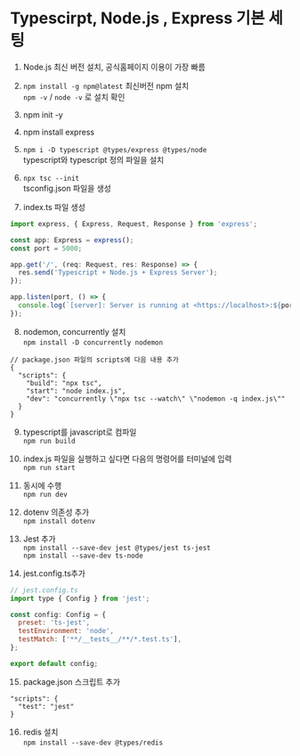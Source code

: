 # Typescirpt, Node.js , Express 기본 세팅

1. Node.js 최신 버전 설치, 공식홈페이지 이용이 가장 빠름
2. `npm install -g npm@latest` 최신버전 npm 설치
  <br> `npm -v` / `node -v` 로 설치 확인
3. npm init -y
4. npm install express
5. `npm i -D typescript @types/express @types/node`
  <br>   typescript와 typescript 정의 파일을 설치

6. `npx tsc --init`
  <br> tsconfig.json 파일을 생성

7. index.ts 파일 생성

```javascript
import express, { Express, Request, Response } from 'express';

const app: Express = express();
const port = 5000;

app.get('/', (req: Request, res: Response) => {
  res.send('Typescript + Node.js + Express Server');
});

app.listen(port, () => {
  console.log(`[server]: Server is running at <https://localhost>:${port}`);
});
```

8. nodemon, concurrently 설치
  <br>`npm install -D concurrently nodemon`

```shell
// package.json 파일의 scripts에 다음 내용 추가
{
  "scripts": {
    "build": "npx tsc",
    "start": "node index.js",
    "dev": "concurrently \"npx tsc --watch\" \"nodemon -q index.js\""
  }
}
```

9. typescript를 javascript로 컴파일
  <br>`npm run build`

10. index.js 파일을 실행하고 싶다면 다음의 명령어를 터미널에 입력
  <br>`npm run start`

11. 동시에 수행
  <br>`npm run dev`

12. dotenv 의존성 추가
  <br>`npm install dotenv`

13. Jest 추가
  <br>`npm install --save-dev jest @types/jest ts-jest`
  <br>`npm install --save-dev ts-node`

14. jest.config.ts추가
```javascript
// jest.config.ts
import type { Config } from 'jest';

const config: Config = {
  preset: 'ts-jest',
  testEnvironment: 'node',
  testMatch: ['**/__tests__/**/*.test.ts'],
};

export default config;
```

15. package.json 스크립트 추가
```shell
"scripts": {
  "test": "jest"
}
```

16. redis 설치
  <br>`npm install --save-dev @types/redis`